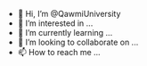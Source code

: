 - 👋 Hi, I’m @QawmiUniversity
- 👀 I’m interested in ...
- 🌱 I’m currently learning ...
- 💞️ I’m looking to collaborate on ...
- 📫 How to reach me ...

<!---
QawmiUniversity/QawmiUniversity is a ✨ special ✨ repository because its `README.md` (this file) appears on your GitHub profile.
You can click the Preview link to take a look at your changes.
--->
